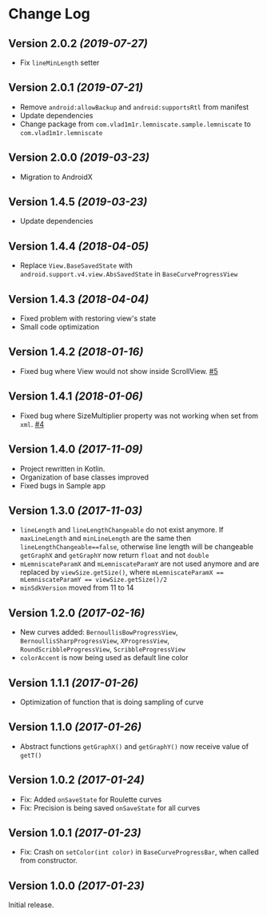 Change Log
==========

Version 2.0.2 *(2019-07-27)*
----------------------------

* Fix `lineMinLength` setter

Version 2.0.1 *(2019-07-21)*
----------------------------

* Remove `android:allowBackup` and `android:supportsRtl` from manifest
* Update dependencies
* Change package from `com.vlad1m1r.lemniscate.sample.lemniscate` to `com.vlad1m1r.lemniscate`

Version 2.0.0 *(2019-03-23)*
----------------------------

* Migration to AndroidX

Version 1.4.5 *(2019-03-23)*
----------------------------

* Update dependencies

Version 1.4.4 *(2018-04-05)*
----------------------------

* Replace `View.BaseSavedState` with `android.support.v4.view.AbsSavedState` in `BaseCurveProgressView`

Version 1.4.3 *(2018-04-04)*
----------------------------

* Fixed problem with restoring view's state
* Small code optimization

Version 1.4.2 *(2018-01-16)*
----------------------------

* Fixed bug where View would not show inside ScrollView.  [#5](https://github.com/VladimirWrites/Lemniscate/issues/5)

Version 1.4.1 *(2018-01-06)*
----------------------------

* Fixed bug where SizeMultiplier property was not working when set from `xml`.  [#4](https://github.com/VladimirWrites/Lemniscate/issues/4)

Version 1.4.0 *(2017-11-09)*
----------------------------

* Project rewritten in Kotlin.  
* Organization of base classes improved
* Fixed bugs in Sample app

Version 1.3.0 *(2017-11-03)*
----------------------------

* `lineLength` and `lineLengthChangeable` do not exist anymore. If `maxLineLength` and `minLineLength` are the same then `lineLengthChangeable==false`, otherwise line length will be changeable
`getGraphX` and `getGraphY` now return `float` and not `double`
* `mLemniscateParamX` and `mLemniscateParamY` are not used anymore and are replaced by `viewSize.getSize()`, where `mLemniscateParamX == mLemniscateParamY == viewSize.getSize()/2`
* `minSdkVersion` moved from 11 to 14

Version 1.2.0 *(2017-02-16)*
----------------------------

 * New curves added: `BernoullisBowProgressView`, `BernoullisSharpProgressView`, `XProgressView`, `RoundScribbleProgressView`, `ScribbleProgressView`
 * `colorAccent` is now being used as default line color

Version 1.1.1 *(2017-01-26)*
----------------------------

 * Optimization of function that is doing sampling of curve

Version 1.1.0 *(2017-01-26)*
----------------------------

 * Abstract functions `getGraphX()` and `getGraphY()` now receive value of `getT()`

Version 1.0.2 *(2017-01-24)*
----------------------------

 * Fix: Added `onSaveState` for Roulette curves
 * Fix: Precision is being saved `onSaveState` for all curves


Version 1.0.1 *(2017-01-23)*
----------------------------

 * Fix: Crash on `setColor(int color)` in `BaseCurveProgressBar`, when called from constructor.


Version 1.0.0 *(2017-01-23)*
----------------------------

Initial release.



